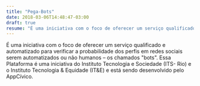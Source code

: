 ```yaml
---
title: "Pega-Bots"
date: 2018-03-06T14:48:47-03:00
draft: true
resume: "É uma iniciativa com o foco de oferecer um serviço qualificado e automatizado para verificar a probabilidade dos perfis em redes sociais serem automatizados ou não humanos – os chamados \"bots\". Essa Plataforma é uma iniciativa do Instituto Tecnologia e Sociedade (ITS- Rio) e o Instituto Tecnologia & Equidade (IT&E) e está sendo desenvolvido pelo AppCívico."
---
```


É uma iniciativa com o foco de oferecer um serviço qualificado e automatizado para verificar a probabilidade dos perfis em redes sociais serem automatizados ou não humanos – os chamados "bots". Essa Plataforma é uma iniciativa do Instituto Tecnologia e Sociedade (ITS- Rio) e o Instituto Tecnologia & Equidade (IT&E) e está sendo desenvolvido pelo AppCívico.
